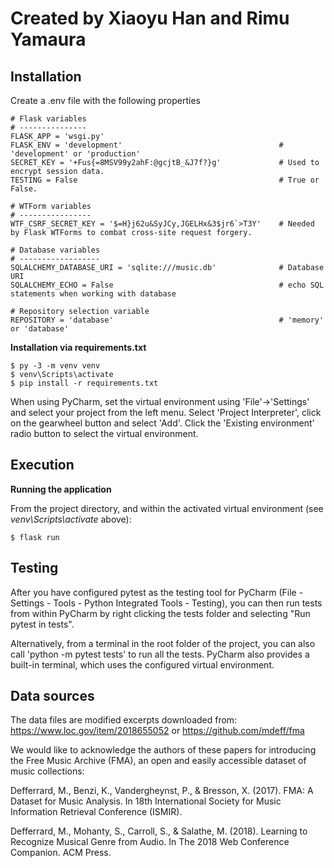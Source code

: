 # Created by Xiaoyu Han and Rimu Yamaura

## Installation

Create a .env file with the following properties

```
# Flask variables
# ---------------
FLASK_APP = 'wsgi.py'
FLASK_ENV = 'development'                                   # 'development' or 'production'
SECRET_KEY = '+Fus{=8MSV99y2ahF:@gcjtB_&J7f?}g'             # Used to encrypt session data.
TESTING = False                                             # True or False.

# WTForm variables
# ----------------
WTF_CSRF_SECRET_KEY = '$=H}j62u&SyJCy,JGELHx&3$jr6`>T3Y'    # Needed by Flask WTForms to combat cross-site request forgery.

# Database variables
# ------------------
SQLALCHEMY_DATABASE_URI = 'sqlite:///music.db'              # Database URI
SQLALCHEMY_ECHO = False                                     # echo SQL statements when working with database

# Repository selection variable
REPOSITORY = 'database'                                     # 'memory' or 'database'
```

**Installation via requirements.txt**

```shell
$ py -3 -m venv venv
$ venv\Scripts\activate
$ pip install -r requirements.txt
```

When using PyCharm, set the virtual environment using 'File'->'Settings' and select your project from the left menu. Select 'Project Interpreter', click on the gearwheel button and select 'Add'. Click the 'Existing environment' radio button to select the virtual environment.

## Execution

**Running the application**

From the project directory, and within the activated virtual environment (see _venv\Scripts\activate_ above):

```shell
$ flask run
```

## Testing

After you have configured pytest as the testing tool for PyCharm (File - Settings - Tools - Python Integrated Tools - Testing), you can then run tests from within PyCharm by right clicking the tests folder and selecting "Run pytest in tests".

Alternatively, from a terminal in the root folder of the project, you can also call 'python -m pytest tests' to run all the tests. PyCharm also provides a built-in terminal, which uses the configured virtual environment.

## Data sources

The data files are modified excerpts downloaded from:
https://www.loc.gov/item/2018655052 or
https://github.com/mdeff/fma

We would like to acknowledge the authors of these papers for introducing the Free Music Archive (FMA), an open and easily accessible dataset of music collections:

Defferrard, M., Benzi, K., Vandergheynst, P., & Bresson, X. (2017). FMA: A Dataset for Music Analysis. In 18th International Society for Music Information Retrieval Conference (ISMIR).

Defferrard, M., Mohanty, S., Carroll, S., & Salathe, M. (2018). Learning to Recognize Musical Genre from Audio. In The 2018 Web Conference Companion. ACM Press.
